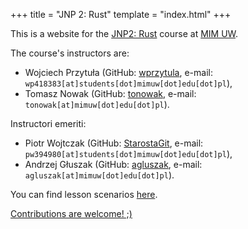 +++
title = "JNP 2: Rust"
template = "index.html"
+++

This is a website for the [JNP2: Rust](https://usosweb.mimuw.edu.pl/kontroler.php?_action=katalog2%2Fprzedmioty%2FpokazPrzedmiot&kod=1000-2M24RUS&lang=en) course at [MIM UW](https://mimuw.edu.pl/).

The course's instructors are:

- Wojciech Przytuła (GitHub: [wprzytula](https://github.com/wprzytula), e-mail: `wp418383[at]students[dot]mimuw[dot]edu[dot]pl`),
- Tomasz Nowak (GitHub: [tonowak](https://github.com/tonowak), e-mail: `tonowak[at]mimuw[dot]edu[dot]pl`).

Instructori emeriti:

- Piotr Wojtczak (GitHub: [StarostaGit](https://github.com/StarostaGit), e-mail: `pw394980[at]students[dot]mimuw[dot]edu[dot]pl`),
- Andrzej Głuszak (GitHub: [agluszak](https://github.com/agluszak), e-mail: `agluszak[at]mimuw[dot]edu[dot]pl`).

You can find lesson scenarios [here](lessons/).

[Contributions are welcome! ;)](https://github.com/mimuw-jnp2-rust/mimuw-jnp2-rust.github.io)
